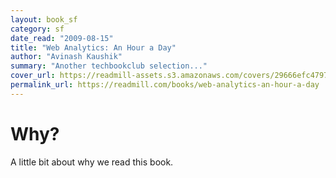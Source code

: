 ```yaml
---
layout: book_sf
category: sf
date_read: "2009-08-15"
title: "Web Analytics: An Hour a Day"
author: "Avinash Kaushik"
summary: "Another techbookclub selection..."
cover_url: https://readmill-assets.s3.amazonaws.com/covers/29666efc4797a41e55cecebd2c742132-original.png?1332954483
permalink_url: https://readmill.com/books/web-analytics-an-hour-a-day
---
```


# Why?
A little bit about why we read this book.

